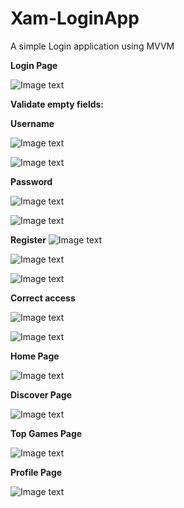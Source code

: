 # Xam-LoginApp
A simple Login application using MVVM

**Login Page**

![Image text](https://github.com/anagparedes/Xam-LoginApp/blob/master/LoginApp.Android/Resources/drawable/Evidencias/1.1.png)

**Validate empty fields:**

**Username**

![Image text](https://github.com/anagparedes/Xam-LoginApp/blob/master/LoginApp.Android/Resources/drawable/Evidencias/1.png)

![Image text](https://github.com/anagparedes/Xam-LoginApp/blob/master/LoginApp.Android/Resources/drawable/Evidencias/foto1.2.png)

**Password**

![Image text](https://github.com/anagparedes/Xam-LoginApp/blob/master/LoginApp.Android/Resources/drawable/Evidencias/1.3.png)

![Image text](https://github.com/anagparedes/Xam-LoginApp/blob/master/LoginApp.Android/Resources/drawable/Evidencias/1.4.png)


**Register**
![Image text](https://github.com/anagparedes/Xam-LoginApp/blob/master/LoginApp.Android/Resources/drawable/Evidencias/2.png)

![Image text](https://github.com/anagparedes/Xam-LoginApp/blob/master/LoginApp.Android/Resources/drawable/Evidencias/2.1.png)

![Image text](https://github.com/anagparedes/Xam-LoginApp/blob/master/LoginApp.Android/Resources/drawable/Evidencias/2.3.png)


**Correct access**

![Image text](https://github.com/anagparedes/Xam-LoginApp/blob/master/LoginApp.Android/Resources/drawable/Evidencias/3.png)

![Image text](https://github.com/anagparedes/Xam-LoginApp/blob/master/LoginApp.Android/Resources/drawable/Evidencias/3.1.png)


**Home Page**

![Image text](https://github.com/anagparedes/Xam-LoginApp/blob/master/LoginApp.Android/Resources/drawable/Evidencias/3.2.png)

**Discover Page**

![Image text](https://github.com/anagparedes/Xam-LoginApp/blob/master/LoginApp.Android/Resources/drawable/Evidencias/3.3.png)

**Top Games Page**

![Image text](https://github.com/anagparedes/Xam-LoginApp/blob/master/LoginApp.Android/Resources/drawable/Evidencias/3.4.png)

**Profile Page**

![Image text](https://github.com/anagparedes/Xam-LoginApp/blob/master/LoginApp.Android/Resources/drawable/Evidencias/3.5.png)


